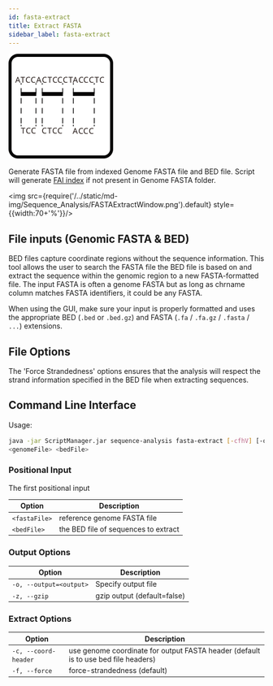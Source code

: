 ```yaml
---
id: fasta-extract
title: Extract FASTA
sidebar_label: fasta-extract
---
```


![fasta-extract](/../static/icons/Sequence_Analysis/FASTAExtract_square.svg)

Generate FASTA file from indexed Genome FASTA file and BED file. Script will generate [FAI index][fai-idx] if not present in Genome FASTA folder.

<!-- Schematic goes here -->

<!-- Extended description -->

<img src={require('/../static/md-img/Sequence_Analysis/FASTAExtractWindow.png').default} style={{width:70+'%'}}/>

## File inputs (Genomic FASTA & BED)

BED files capture coordinate regions without the sequence information. This tool allows the user to search the FASTA file the BED file is based on and extract the sequence within the genomic region to a new FASTA-formatted file. The input FASTA is often a genome FASTA but as long as chrname column matches FASTA identifiers, it could be any FASTA.

When using the GUI, make sure your input is properly formatted and uses the appropriate BED (`.bed` or `.bed.gz`) and FASTA (`.fa` / `.fa.gz` / `.fasta` / `...`) extensions.

## File Options 
The 'Force Strandedness' options ensures that the analysis will respect the strand information specified in the BED file when extracting sequences.

<!-- ## Header Options -->

<!-- ## Output Options -->

## Command Line Interface

Usage:
```bash
java -jar ScriptManager.jar sequence-analysis fasta-extract [-cfhV] [-o=<output>]
<genomeFile> <bedFile>
```

### Positional Input

The first positional input

| Option | Description |
| ------ | ----------- |   
| `<fastaFile>` | reference genome FASTA file |
| `<bedFile>` | the BED file of sequences to extract |


### Output Options

| Option | Description |
| ------ | ----------- |
| `-o, --output=<output>` | Specify output file |
| `-z, --gzip`            | gzip output (default=false) |


### Extract Options

| Option | Description |
| ------ | ----------- |
| `-c, --coord-header` | use genome coordinate for output FASTA header (default is to use bed file headers) |
| `-f, --force` | force-strandedness (default) |

[fai-idx]: https://www.htslib.org/doc/faidx.html

[fasta-format]:/docs/Guides/Getting-Started/file-formats#fasta
